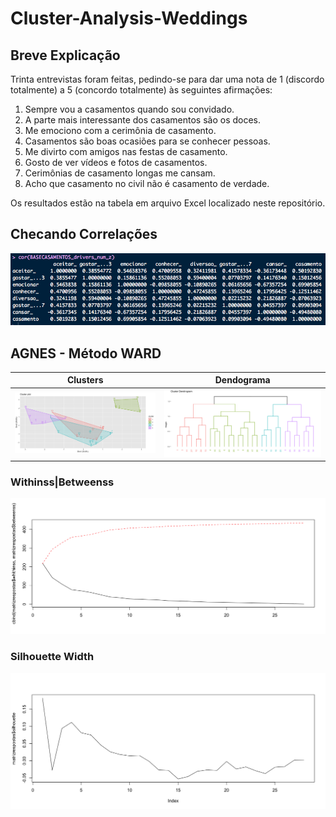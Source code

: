 # Cluster-Analysis-Weddings

## Breve Explicação

Trinta entrevistas foram feitas, pedindo-se para dar uma nota de 1 (discordo totalmente)
a 5 (concordo totalmente) às seguintes afirmações:

1. Sempre vou a casamentos quando sou convidado.
2. A parte mais interessante dos casamentos são os doces.
3. Me emociono com a cerimônia de casamento.
4. Casamentos são boas ocasiões para se conhecer pessoas.
5. Me divirto com amigos nas festas de casamento.
6. Gosto de ver vídeos e fotos de casamentos.
7. Cerimônias de casamento longas me cansam.
8. Acho que casamento no civil não é casamento de verdade.

Os resultados estão na tabela em arquivo Excel localizado neste repositório.

## Checando Correlações

![Correlações](https://github.com/ricardobreis/Cluster-Analysis-Weddings/blob/master/Correlac%CC%A7a%CC%83o.png)

## AGNES - Método WARD

Clusters             |  Dendograma
:-------------------------:|:-------------------------:
![Clusters](https://github.com/ricardobreis/Cluster-Analysis-Weddings/blob/master/Agnes%20Ward%20Cluster.png)  |  ![Dendograma](https://github.com/ricardobreis/Cluster-Analysis-Weddings/blob/master/Agnes%20Ward%20Dendograma.png)


### Withinss|Betweenss           

![Withinss|Betweenss](https://github.com/ricardobreis/Cluster-Analysis-Weddings/blob/master/Agnes%20Ward%20Elbow.png)

### Silhouette Width

![Silhouette Width](https://github.com/ricardobreis/Cluster-Analysis-Weddings/blob/master/Agnes%20Ward%20Silhouette.png)
